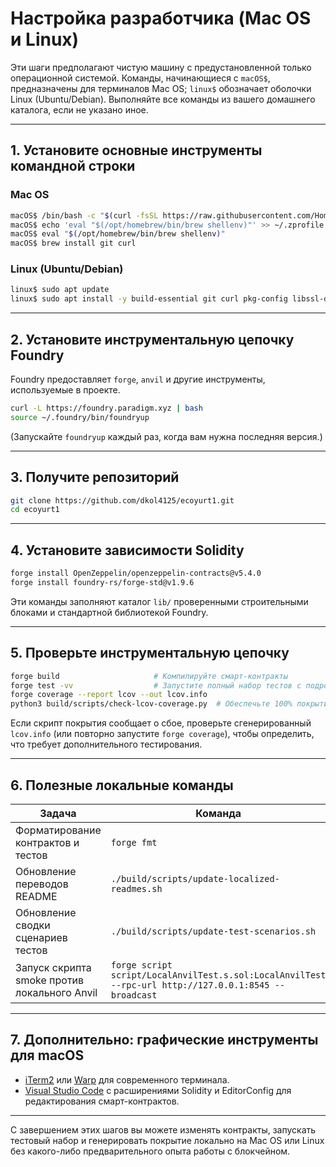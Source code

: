 # Настройка разработчика (Mac OS и Linux)

Эти шаги предполагают чистую машину с предустановленной только операционной системой. Команды, начинающиеся с `macOS$`, предназначены для терминалов Mac OS; `linux$` обозначает оболочки Linux (Ubuntu/Debian). Выполняйте все команды из вашего домашнего каталога, если не указано иное.

---

## 1. Установите основные инструменты командной строки

### Mac OS

```sh
macOS$ /bin/bash -c "$(curl -fsSL https://raw.githubusercontent.com/Homebrew/install/HEAD/install.sh)"
macOS$ echo 'eval "$(/opt/homebrew/bin/brew shellenv)"' >> ~/.zprofile
macOS$ eval "$(/opt/homebrew/bin/brew shellenv)"
macOS$ brew install git curl
```

### Linux (Ubuntu/Debian)

```sh
linux$ sudo apt update
linux$ sudo apt install -y build-essential git curl pkg-config libssl-dev
```

---

## 2. Установите инструментальную цепочку Foundry

Foundry предоставляет `forge`, `anvil` и другие инструменты, используемые в проекте.

```sh
curl -L https://foundry.paradigm.xyz | bash
source ~/.foundry/bin/foundryup
```

(Запускайте `foundryup` каждый раз, когда вам нужна последняя версия.)

---

## 3. Получите репозиторий

```sh
git clone https://github.com/dkol4125/ecoyurt1.git
cd ecoyurt1
```

---

## 4. Установите зависимости Solidity

```sh
forge install OpenZeppelin/openzeppelin-contracts@v5.4.0
forge install foundry-rs/forge-std@v1.9.6
```

Эти команды заполняют каталог `lib/` проверенными строительными блоками и стандартной библиотекой Foundry.

---

## 5. Проверьте инструментальную цепочку

```sh
forge build                     # Компилируйте смарт-контракты
forge test -vv                  # Запустите полный набор тестов с подробным выводом
forge coverage --report lcov --out lcov.info
python3 build/scripts/check-lcov-coverage.py  # Обеспечьте 100% покрытие src/
```

Если скрипт покрытия сообщает о сбое, проверьте сгенерированный `lcov.info` (или повторно запустите `forge coverage`), чтобы определить, что требует дополнительного тестирования.

---

## 6. Полезные локальные команды

| Задача                               | Команда |
|--------------------------------------|---------|
| Форматирование контрактов и тестов   | `forge fmt` |
| Обновление переводов README          | `./build/scripts/update-localized-readmes.sh` |
| Обновление сводки сценариев тестов   | `./build/scripts/update-test-scenarios.sh` |
| Запуск скрипта smoke против локального Anvil | `forge script script/LocalAnvilTest.s.sol:LocalAnvilTest --rpc-url http://127.0.0.1:8545 --broadcast` |

---

## 7. Дополнительно: графические инструменты для macOS

* [iTerm2](https://iterm2.com/) или [Warp](https://www.warp.dev/) для современного терминала.
* [Visual Studio Code](https://code.visualstudio.com/) с расширениями Solidity и EditorConfig для редактирования смарт-контрактов.

---

С завершением этих шагов вы можете изменять контракты, запускать тестовый набор и генерировать покрытие локально на Mac OS или Linux без какого-либо предварительного опыта работы с блокчейном.
